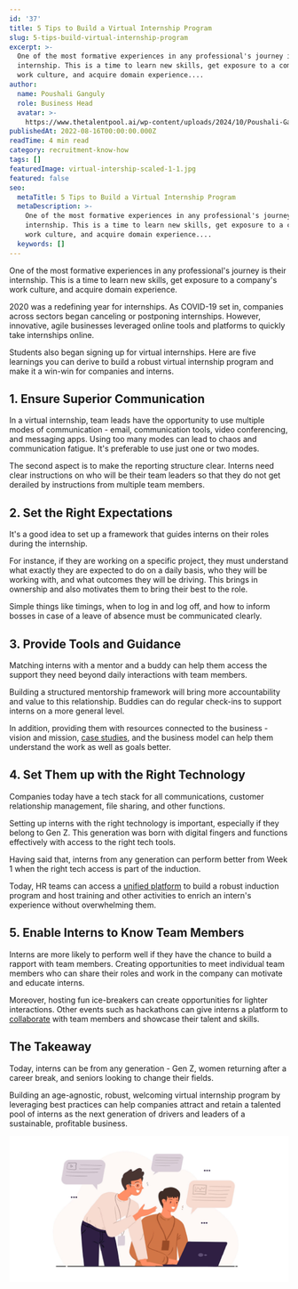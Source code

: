 ```yaml
---
id: '37'
title: 5 Tips to Build a Virtual Internship Program
slug: 5-tips-build-virtual-internship-program
excerpt: >-
  One of the most formative experiences in any professional's journey is their
  internship. This is a time to learn new skills, get exposure to a company's
  work culture, and acquire domain experience....
author:
  name: Poushali Ganguly
  role: Business Head
  avatar: >-
    https://www.thetalentpool.ai/wp-content/uploads/2024/10/Poushali-Gangulyimage.webp
publishedAt: 2022-08-16T00:00:00.000Z
readTime: 4 min read
category: recruitment-know-how
tags: []
featuredImage: virtual-intership-scaled-1-1.jpg
featured: false
seo:
  metaTitle: 5 Tips to Build a Virtual Internship Program
  metaDescription: >-
    One of the most formative experiences in any professional's journey is their
    internship. This is a time to learn new skills, get exposure to a company's
    work culture, and acquire domain experience....
  keywords: []
---
```


One of the most formative experiences in any professional's journey is their internship. This is a time to learn new skills, get exposure to a company's work culture, and acquire domain experience.

2020 was a redefining year for internships. As COVID-19 set in, companies across sectors began canceling or postponing internships. However, innovative, agile businesses leveraged online tools and platforms to quickly take internships online.

<!--more-->

Students also began signing up for virtual internships. Here are five learnings you can derive to build a robust virtual internship program and make it a win-win for companies and interns. 

## 1\. Ensure Superior Communication  

In a virtual internship, team leads have the opportunity to use multiple modes of communication - email, communication tools, video conferencing, and messaging apps. Using too many modes can lead to chaos and communication fatigue. It's preferable to use just one or two modes.

The second aspect is to make the reporting structure clear. Interns need clear instructions on who will be their team leaders so that they do not get derailed by instructions from multiple team members. 

## 2\. Set the Right Expectations 

It's a good idea to set up a framework that guides interns on their roles during the internship.

For instance, if they are working on a specific project, they must understand what exactly they are expected to do on a daily basis, who they will be working with, and what outcomes they will be driving. This brings in ownership and also motivates them to bring their best to the role.

Simple things like timings, when to log in and log off, and how to inform bosses in case of a leave of absence must be communicated clearly. 

## 3\. Provide Tools and Guidance 

Matching interns with a mentor and a buddy can help them access the support they need beyond daily interactions with team members.

Building a structured mentorship framework will bring more accountability and value to this relationship. Buddies can do regular check-ins to support interns on a more general level.

In addition, providing them with resources connected to the business - vision and mission, [case studies](https://www.thetalentpool.ai/case-studies.html), and the business model can help them understand the work as well as goals better. 

## 4\. Set Them up with the Right Technology  

Companies today have a tech stack for all communications, customer relationship management, file sharing, and other functions.

Setting up interns with the right technology is important, especially if they belong to Gen Z. This generation was born with digital fingers and functions effectively with access to the right tech tools.

Having said that, interns from any generation can perform better from Week 1 when the right tech access is part of the induction.

Today, HR teams can access a [unified platform](https://www.thetalentpool.ai/) to build a robust induction program and host training and other activities to enrich an intern's experience without overwhelming them.  

## 5\. Enable Interns to Know Team Members 

Interns are more likely to perform well if they have the chance to build a rapport with team members. Creating opportunities to meet individual team members who can share their roles and work in the company can motivate and educate interns.

Moreover, hosting fun ice-breakers can create opportunities for lighter interactions. Other events such as hackathons can give interns a platform to [collaborate](https://www.thetalentpool.ai/recruitment-management-software-features.html) with team members and showcase their talent and skills. 

## The Takeaway

Today, interns can be from any generation - Gen Z, women returning after a career break, and seniors looking to change their fields.

Building an age-agnostic, robust, welcoming virtual internship program by leveraging best practices can help companies attract and retain a talented pool of interns as the next generation of drivers and leaders of a sustainable, profitable business. 

![virtual-internship](images/virtual-intership-scaled-1-1.jpg)
